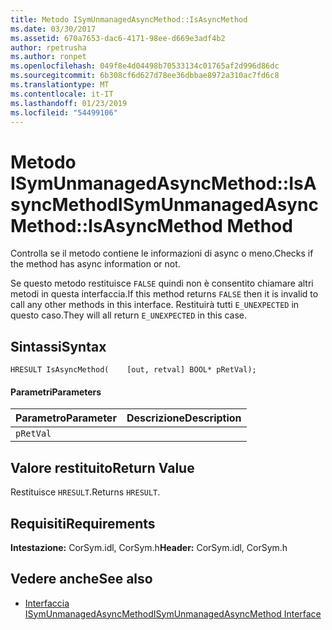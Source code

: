 ```yaml
---
title: Metodo ISymUnmanagedAsyncMethod::IsAsyncMethod
ms.date: 03/30/2017
ms.assetid: 670a7653-dac6-4171-98ee-d669e3adf4b2
author: rpetrusha
ms.author: ronpet
ms.openlocfilehash: 049f8e4d04498b70533134c01765af2d996d86dc
ms.sourcegitcommit: 6b308cf6d627d78ee36dbbae8972a310ac7fd6c8
ms.translationtype: MT
ms.contentlocale: it-IT
ms.lasthandoff: 01/23/2019
ms.locfileid: "54499106"
---
```

# <a name="isymunmanagedasyncmethodisasyncmethod-method"></a><span data-ttu-id="eb592-102">Metodo ISymUnmanagedAsyncMethod::IsAsyncMethod</span><span class="sxs-lookup"><span data-stu-id="eb592-102">ISymUnmanagedAsyncMethod::IsAsyncMethod Method</span></span>
<span data-ttu-id="eb592-103">Controlla se il metodo contiene le informazioni di async o meno.</span><span class="sxs-lookup"><span data-stu-id="eb592-103">Checks if the method has async information or not.</span></span>  
  
 <span data-ttu-id="eb592-104">Se questo metodo restituisce `FALSE` quindi non è consentito chiamare altri metodi in questa interfaccia.</span><span class="sxs-lookup"><span data-stu-id="eb592-104">If this method returns `FALSE` then it is invalid to call any other methods in this interface.</span></span> <span data-ttu-id="eb592-105">Restituirà tutti `E_UNEXPECTED` in questo caso.</span><span class="sxs-lookup"><span data-stu-id="eb592-105">They will all return `E_UNEXPECTED` in this case.</span></span>  
  
## <a name="syntax"></a><span data-ttu-id="eb592-106">Sintassi</span><span class="sxs-lookup"><span data-stu-id="eb592-106">Syntax</span></span>  
  
```idl  
HRESULT IsAsyncMethod(    [out, retval] BOOL* pRetVal);  
```  
  
#### <a name="parameters"></a><span data-ttu-id="eb592-107">Parametri</span><span class="sxs-lookup"><span data-stu-id="eb592-107">Parameters</span></span>  
  
|<span data-ttu-id="eb592-108">Parametro</span><span class="sxs-lookup"><span data-stu-id="eb592-108">Parameter</span></span>|<span data-ttu-id="eb592-109">Descrizione</span><span class="sxs-lookup"><span data-stu-id="eb592-109">Description</span></span>|  
|---------------|-----------------|  
|`pRetVal`||  
  
## <a name="return-value"></a><span data-ttu-id="eb592-110">Valore restituito</span><span class="sxs-lookup"><span data-stu-id="eb592-110">Return Value</span></span>  
 <span data-ttu-id="eb592-111">Restituisce `HRESULT`.</span><span class="sxs-lookup"><span data-stu-id="eb592-111">Returns `HRESULT`.</span></span>  
  
## <a name="requirements"></a><span data-ttu-id="eb592-112">Requisiti</span><span class="sxs-lookup"><span data-stu-id="eb592-112">Requirements</span></span>  
 <span data-ttu-id="eb592-113">**Intestazione:** CorSym.idl, CorSym.h</span><span class="sxs-lookup"><span data-stu-id="eb592-113">**Header:** CorSym.idl, CorSym.h</span></span>  
  
## <a name="see-also"></a><span data-ttu-id="eb592-114">Vedere anche</span><span class="sxs-lookup"><span data-stu-id="eb592-114">See also</span></span>
- [<span data-ttu-id="eb592-115">Interfaccia ISymUnmanagedAsyncMethod</span><span class="sxs-lookup"><span data-stu-id="eb592-115">ISymUnmanagedAsyncMethod Interface</span></span>](../../../../docs/framework/unmanaged-api/diagnostics/isymunmanagedasyncmethod-interface.md)
